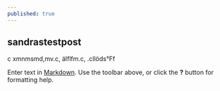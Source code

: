 ```yaml
---
published: true
---
```



## sandrastestpost
c xmnmsmd,mv.c, älflfm.c, .cllöds°Ff

Enter text in [Markdown](http://daringfireball.net/projects/markdown/). Use the toolbar above, or click the **?** button for formatting help.
